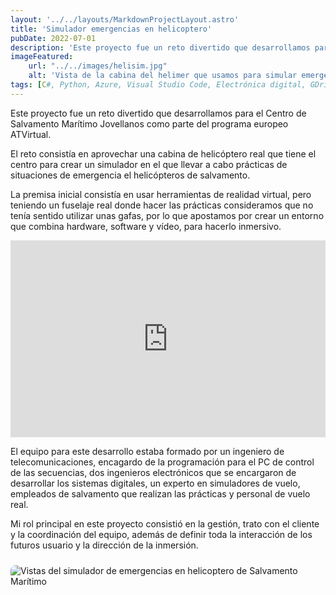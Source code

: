 ```yaml
---
layout: '../../layouts/MarkdownProjectLayout.astro'
title: 'Simulador emergencias en helicoptero'
pubDate: 2022-07-01
description: 'Este proyecto fue un reto divertido que desarrollamos para el Centro de Salvamento Marítimo Jovellanos como parte del programa europeo ATVirtual.'
imageFeatured:
    url: "../../images/helisim.jpg"
    alt: 'Vista de la cabina del helimer que usamos para simular emergencias.'
tags: [C#, Python, Azure, Visual Studio Code, Electrónica digital, GDrive, Slack, Trello]
---
```

Este proyecto fue un reto divertido que desarrollamos para el Centro de Salvamento Marítimo Jovellanos como parte del programa europeo ATVirtual.

El reto consistía en aprovechar una cabina de helicóptero real que tiene el centro para crear un simulador en el que llevar a cabo prácticas de situaciones de emergencia el helicópteros de salvamento.

La premisa inicial consistía en usar herramientas de realidad virtual, pero teniendo un fuselaje real donde hacer las prácticas consideramos que no tenía sentido utilizar unas gafas, por lo que apostamos por crear un entorno que combina hardware, software y vídeo, para hacerlo inmersivo.

<iframe width="100%" height="315" src="https://www.youtube.com/embed/InpRqphiowU?si=A60fVO2LZ99_Q7z0" title="Vídeo grabado durante las pruebas del primer prototipo." frameborder="0" allow="accelerometer; autoplay; clipboard-write; encrypted-media; gyroscope; picture-in-picture; web-share" allowfullscreen class="mt-5 mb-5"></iframe>

El equipo para este desarrollo estaba formado por un ingeniero de telecomunicaciones, encagardo de la programación para el PC de control de las secuencias, dos ingenieros electrónicos que se encargaron de desarrollar los sistemas digitales, un experto en simuladores de vuelo, empleados de salvamento que realizan las prácticas y personal de vuelo real.

Mi rol principal en este proyecto consistió en la gestión, trato con el cliente y la coordinación del equipo, además de definir toda la interacción de los futuros usuario y la dirección de la inmersión.

<div class="flex justify-center items-center">
    <img src="/images/helitrip.png" alt="Vistas del simulador de emergencias en helicoptero de Salvamento Marítimo" class="imgmd">
</div>

<style>
    .imgmd{
        border-radius: 0.5rem;
        margin-top: 2%;
        margin-bottom: 2%;
    }
</style>